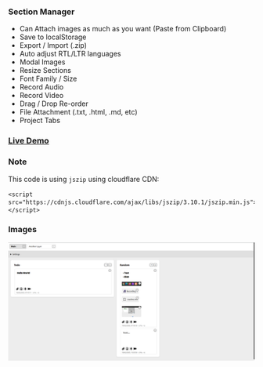 ### Section Manager
- Can Attach images as much as you want (Paste from Clipboard)
- Save to localStorage
- Export / Import (.zip)
- Auto adjust RTL/LTR languages
- Modal Images
- Resize Sections
- Font Family / Size
- Record Audio
- Record Video
- Drag / Drop Re-order
- File Attachment (.txt, .html, .md, etc)
- Project Tabs

### [Live Demo](https://ixjb94.github.io/section-manager/)

### Note
This code is using `jszip` using cloudflare CDN:    
```
<script src="https://cdnjs.cloudflare.com/ajax/libs/jszip/3.10.1/jszip.min.js"></script>
```

### Images
![Image](https://raw.githubusercontent.com/ixjb94/section-manager/master/img11.png "Image")